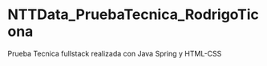 # NTTData_PruebaTecnica_RodrigoTicona
Prueba Tecnica fullstack realizada con Java Spring y HTML-CSS
